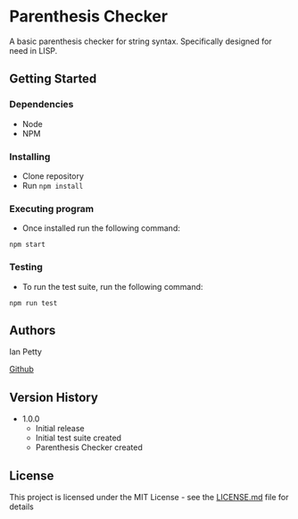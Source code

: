# Parenthesis Checker

A basic parenthesis checker for string syntax. Specifically designed for need in LISP.
## Getting Started

### Dependencies

* Node
* NPM

### Installing

* Clone repository
* Run `npm install`

### Executing program

* Once installed run the following command:
```
npm start
```

### Testing

* To run the test suite, run the following command:
```
npm run test
```
## Authors

Ian Petty

[Github](https://github.com/ipetty14)

## Version History

* 1.0.0
    * Initial release
    * Initial test suite created
    * Parenthesis Checker created

## License

This project is licensed under the MIT License - see the [LICENSE.md](LICENSE.md) file for details
